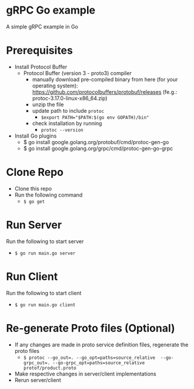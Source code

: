 # gRPC Go example

A simple gRPC example in Go

# Prerequisites
- Install Protocol Buffer
    - Protocol Buffer (version 3 - proto3) compiler
        - manually download pre-compiled binary from here (for your operating system): https://github.com/protocolbuffers/protobuf/releases (fe.g.: protoc-3.17.0-linux-x86_64.zip)
        - unzip the file
        - update path to include `protoc`
            - `$export PATH="$PATH:$(go env GOPATH)/bin"`
        - check installation by running
            - `protoc --version`
- Install Go plugins
    - $ go install google.golang.org/protobuf/cmd/protoc-gen-go 
    - $ go install google.golang.org/grpc/cmd/protoc-gen-go-grpc

# Clone Repo
- Clone this repo
- Run the following command
    - `$ go get`

# Run Server
Run the following to start server
- `$ go run main.go server`

# Run Client
Run the following to start client
- `$ go run main.go client`

# Re-generate Proto files (Optional)
- If any changes are made in proto service definition files, regenerate the proto files
    - `$ protoc --go_out=. --go_opt=paths=source_relative  --go-grpc_out=. --go-grpc_opt=paths=source_relative protof/product.proto`
- Make respective changes in server/client implementations
- Rerun server/client